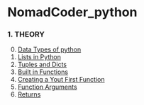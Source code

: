 # NomadCoder_python

### 1. THEORY

0. [Data Types of python]()
1. [Lists in Python]()
2. [Tuples and Dicts]()
3. [Built in Functions]()
4. [Creating a Yout First Function]()
5. [Function Arguments]()
6. [Returns]()
